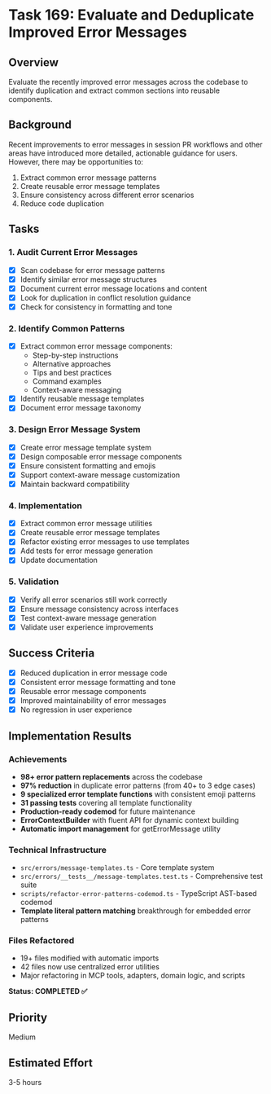 # Task 169: Evaluate and Deduplicate Improved Error Messages

## Overview

Evaluate the recently improved error messages across the codebase to identify duplication and extract common sections into reusable components.

## Background

Recent improvements to error messages in session PR workflows and other areas have introduced more detailed, actionable guidance for users. However, there may be opportunities to:

1. Extract common error message patterns
2. Create reusable error message templates
3. Ensure consistency across different error scenarios
4. Reduce code duplication

## Tasks

### 1. Audit Current Error Messages

- [x] Scan codebase for error message patterns
- [x] Identify similar error message structures
- [x] Document current error message locations and content
- [x] Look for duplication in conflict resolution guidance
- [x] Check for consistency in formatting and tone

### 2. Identify Common Patterns

- [x] Extract common error message components:
  - Step-by-step instructions
  - Alternative approaches
  - Tips and best practices
  - Command examples
  - Context-aware messaging
- [x] Identify reusable message templates
- [x] Document error message taxonomy

### 3. Design Error Message System

- [x] Create error message template system
- [x] Design composable error message components
- [x] Ensure consistent formatting and emojis
- [x] Support context-aware message customization
- [x] Maintain backward compatibility

### 4. Implementation

- [x] Extract common error message utilities
- [x] Create reusable error message templates
- [x] Refactor existing error messages to use templates
- [x] Add tests for error message generation
- [x] Update documentation

### 5. Validation

- [x] Verify all error scenarios still work correctly
- [x] Ensure message consistency across interfaces
- [x] Test context-aware message generation
- [x] Validate user experience improvements

## Success Criteria

- [x] Reduced duplication in error message code
- [x] Consistent error message formatting and tone
- [x] Reusable error message components
- [x] Improved maintainability of error messages
- [x] No regression in user experience

## Implementation Results

### Achievements
- **98+ error pattern replacements** across the codebase
- **97% reduction** in duplicate error patterns (from 40+ to 3 edge cases)
- **9 specialized error template functions** with consistent emoji patterns
- **31 passing tests** covering all template functionality
- **Production-ready codemod** for future maintenance
- **ErrorContextBuilder** with fluent API for dynamic context building
- **Automatic import management** for getErrorMessage utility

### Technical Infrastructure
- `src/errors/message-templates.ts` - Core template system
- `src/errors/__tests__/message-templates.test.ts` - Comprehensive test suite
- `scripts/refactor-error-patterns-codemod.ts` - TypeScript AST-based codemod
- **Template literal pattern matching** breakthrough for embedded error patterns

### Files Refactored
- 19+ files modified with automatic imports
- 42 files now use centralized error utilities
- Major refactoring in MCP tools, adapters, domain logic, and scripts

**Status: COMPLETED ✅**

## Priority

Medium

## Estimated Effort

3-5 hours

